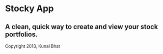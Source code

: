 # Stocky App #
## A clean, quick way to create and view your stock portfolios. ##

Copyright 2013, Kunal Bhat
